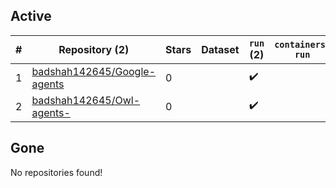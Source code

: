 ## Active
| # | Repository (2) | Stars | Dataset | `run` (2) | `containers-run` | Last Modified |
| --- | --- | --- | --- | --- | --- | --- |
| 1 | [badshah142645/Google-agents](https://github.com/badshah142645/Google-agents) | 0 |  | :heavy_check_mark: |  | 2025-09-04 15:15:43+00:00 |
| 2 | [badshah142645/Owl-agents-](https://github.com/badshah142645/Owl-agents-) | 0 |  | :heavy_check_mark: |  | 2025-09-04 15:28:54+00:00 |

## Gone
No repositories found!

